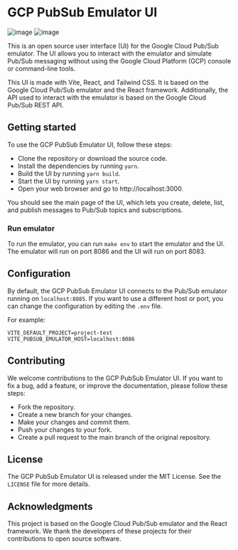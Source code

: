 # GCP PubSub Emulator UI
![image](https://user-images.githubusercontent.com/25502412/233831043-37a584cf-39e6-42a5-b57c-207055dc17ee.png)
![image](https://user-images.githubusercontent.com/25502412/233831098-ebcc254d-e085-4e6d-9955-40940e0f9ae8.png)

This is an open source user interface (UI) for the Google Cloud Pub/Sub emulator. The UI allows you to interact with the emulator and simulate Pub/Sub messaging without using the Google Cloud Platform (GCP) console or command-line tools.

This UI is made with Vite, React, and Tailwind CSS. It is based on the Google Cloud Pub/Sub emulator and the React framework.
Additionally, the API used to interact with the emulator is based on the Google Cloud Pub/Sub REST API.

## Getting started

To use the GCP PubSub Emulator UI, follow these steps:

- Clone the repository or download the source code.
- Install the dependencies by running `yarn`.
- Build the UI by running `yarn build`.
- Start the UI by running `yarn start`.
- Open your web browser and go to http://localhost:3000.

You should see the main page of the UI, which lets you create, delete, list, and publish messages to Pub/Sub topics and subscriptions.

### Run emulator

To run the emulator, you can run `make env` to start the emulator and the UI. The emulator will run on port 8086 and the UI will run on port 8083.

## Configuration

By default, the GCP PubSub Emulator UI connects to the Pub/Sub emulator running on `localhost:8085`. If you want to use a different host or port, you can change the configuration by editing the `.env` file.

For example:
```env
VITE_DEFAULT_PROJECT=project-test
VITE_PUBSUB_EMULATOR_HOST=localhost:8086
```

## Contributing

We welcome contributions to the GCP PubSub Emulator UI. If you want to fix a bug, add a feature, or improve the documentation, please follow these steps:

- Fork the repository.
- Create a new branch for your changes.
- Make your changes and commit them.
- Push your changes to your fork.
- Create a pull request to the main branch of the original repository.

## License

The GCP PubSub Emulator UI is released under the MIT License. See the `LICENSE` file for more details.

## Acknowledgments

This project is based on the Google Cloud Pub/Sub emulator and the React framework. We thank the developers of these projects for their contributions to open source software.
